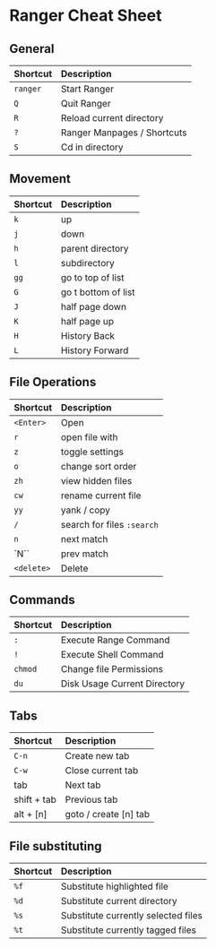 # Ranger Cheat Sheet

## General

| Shortcut | Description |
| :--- | :--- |
| `ranger` | Start Ranger |
| `Q` | Quit Ranger |
| `R` | Reload current directory |
| `?` | Ranger Manpages / Shortcuts |
| `S` | Cd in directory |

## Movement

| Shortcut | Description |
| :--- | :--- |
| `k` | up |
| `j` | down |
| `h` | parent directory |
| `l` | subdirectory |
| `gg` | go to top of list |
| `G` | go t bottom of list |
| `J` | half page down |
| `K` | half page up |
| `H` | History Back |
| `L` | History Forward |

## File Operations

| Shortcut | Description |
| :--- | :--- |
| `<Enter>` | Open |
| `r` | open file with |
| `z` | toggle settings |
| `o` | change sort order |
| `zh` | view hidden files |
| `cw` | rename current file |
| `yy` | yank / copy |
| `/` | search for files `:search` |
| `n` | next match |
| \`N\`\` | prev match |
| `<delete>` | Delete |

## Commands

| Shortcut | Description |
| :--- | :--- |
| `:` | Execute Range Command |
| `!` | Execute Shell Command |
| `chmod` | Change file Permissions |
| `du` | Disk Usage Current Directory |

## Tabs

| Shortcut | Description |
| :--- | :--- |
| `C-n` | Create new tab |
| `C-w` | Close current tab |
| tab | Next tab |
| shift + tab | Previous tab |
| alt + \[n\] | goto / create \[n\] tab |

## File substituting

| Shortcut | Description |
| :--- | :--- |
| `%f` | Substitute highlighted file |
| `%d` | Substitute current directory |
| `%s` | Substitute currently selected files |
| `%t` | Substitute currently tagged files |